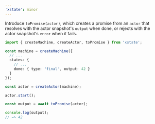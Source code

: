 ```yaml
---
'xstate': minor
---
```


Introduce `toPromise(actor)`, which creates a promise from an `actor` that resolves with the actor snapshot's `output` when done, or rejects with the actor snapshot's `error` when it fails.

```ts
import { createMachine, createActor, toPromise } from 'xstate';

const machine = createMachine({
  // ...
  states: {
    // ...
    done: { type: 'final', output: 42 }
  }
});

const actor = createActor(machine);

actor.start();

const output = await toPromise(actor);

console.log(output);
// => 42
```
